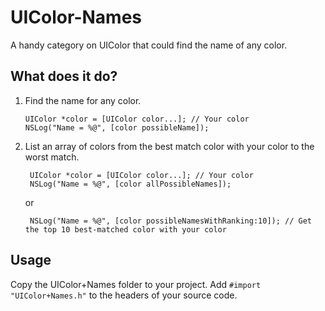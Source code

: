 UIColor-Names
=============

A handy category on UIColor that could find the name of any color.

What does it do?
-------------
1.  Find the name for any color.
    
        UIColor *color = [UIColor color...]; // Your color
        NSLog("Name = %@", [color possibleName]);

2. List an array of colors from the best match color with your color to the worst match.
    
        UIColor *color = [UIColor color...]; // Your color
        NSLog("Name = %@", [color allPossibleNames]);
    
    or

        NSLog("Name = %@", [color possibleNamesWithRanking:10]); // Get the top 10 best-matched color with your color


Usage
-------------
Copy the UIColor+Names folder to your project. Add `#import "UIColor+Names.h"` to the headers of your source code.
